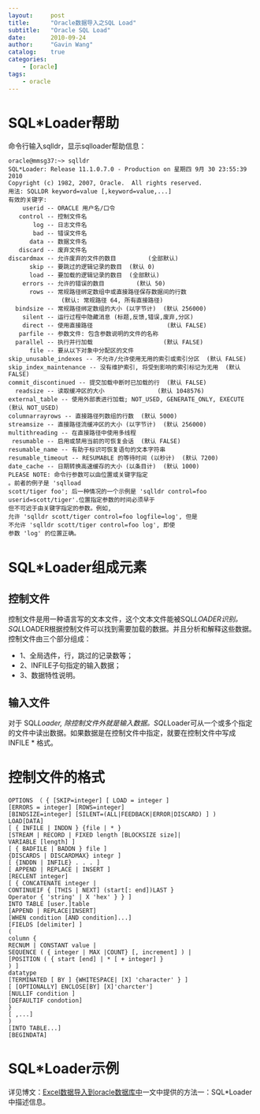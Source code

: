 ```yaml
---
layout:     post
title:      "Oracle数据导入之SQL Load"
subtitle:   "Oracle SQL Load"
date:       2010-09-24
author:     "Gavin Wang"
catalog:    true
categories:
    - [oracle]
tags:
    - oracle
---
```



# SQL*Loader帮助

命令行输入sqlldr，显示sqlloader帮助信息：

```shell
oracle@mmsg37:~> sqlldr 
SQL*Loader: Release 11.1.0.7.0 - Production on 星期四 9月 30 23:55:39 2010
Copyright (c) 1982, 2007, Oracle.  All rights reserved.
用法: SQLLDR keyword=value [,keyword=value,...]
有效的关键字: 
    userid -- ORACLE 用户名/口令        
   control -- 控制文件名                
       log -- 日志文件名                    
       bad -- 错误文件名                   
      data -- 数据文件名                  
   discard -- 废弃文件名
discardmax -- 允许废弃的文件的数目         (全部默认)
      skip -- 要跳过的逻辑记录的数目  (默认 0)
      load -- 要加载的逻辑记录的数目  (全部默认)
    errors -- 允许的错误的数目         (默认 50)
      rows -- 常规路径绑定数组中或直接路径保存数据间的行数
               (默认: 常规路径 64, 所有直接路径)
  bindsize -- 常规路径绑定数组的大小 (以字节计)  (默认 256000)
    silent -- 运行过程中隐藏消息 (标题,反馈,错误,废弃,分区)
    direct -- 使用直接路径                     (默认 FALSE)
   parfile -- 参数文件: 包含参数说明的文件的名称
  parallel -- 执行并行加载                    (默认 FALSE)
      file -- 要从以下对象中分配区的文件     
skip_unusable_indexes -- 不允许/允许使用无用的索引或索引分区  (默认 FALSE)
skip_index_maintenance -- 没有维护索引, 将受到影响的索引标记为无用  (默认 FALSE)
commit_discontinued -- 提交加载中断时已加载的行  (默认 FALSE)
  readsize -- 读取缓冲区的大小               (默认 1048576)
external_table -- 使用外部表进行加载; NOT_USED, GENERATE_ONLY, EXECUTE  (默认 NOT_USED)
columnarrayrows -- 直接路径列数组的行数  (默认 5000)
streamsize -- 直接路径流缓冲区的大小 (以字节计)  (默认 256000)
multithreading -- 在直接路径中使用多线程
 resumable -- 启用或禁用当前的可恢复会话  (默认 FALSE)
resumable_name -- 有助于标识可恢复语句的文本字符串
resumable_timeout -- RESUMABLE 的等待时间 (以秒计)  (默认 7200)
date_cache -- 日期转换高速缓存的大小 (以条目计)  (默认 1000)
PLEASE NOTE: 命令行参数可以由位置或关键字指定
。前者的例子是 'sqlload 
scott/tiger foo'; 后一种情况的一个示例是 'sqlldr control=foo 
userid=scott/tiger'.位置指定参数的时间必须早于
但不可迟于由关键字指定的参数。例如,
允许 'sqlldr scott/tiger control=foo logfile=log', 但是
不允许 'sqlldr scott/tiger control=foo log', 即使
参数 'log' 的位置正确。
```

# SQL*Loader组成元素

## 控制文件

控制文件是用一种语言写的文本文件，这个文本文件能被SQL*LOADER识别。SQL*LOADER根据控制文件可以找到需要加载的数据。并且分析和解释这些数据。控制文件由三个部分组成：

* 1、全局选件，行，跳过的记录数等；
* 2、INFILE子句指定的输入数据；
* 3、数据特性说明。

## 输入文件

对于 SQL*Loader, 除控制文件外就是输入数据。SQL*Loader可从一个或多个指定的文件中读出数据。如果数据是在控制文件中指定，就要在控制文件中写成 INFILE * 格式。

# 控制文件的格式

```shell
OPTIONS （ { [SKIP=integer] [ LOAD = integer ]
[ERRORS = integer] [ROWS=integer]
[BINDSIZE=integer] [SILENT=(ALL|FEEDBACK|ERROR|DISCARD) ] )
LOAD[DATA]
[ { INFILE | INDDN } {file | * }
[STREAM | RECORD | FIXED length [BLOCKSIZE size]|
VARIABLE [length] ]
[ { BADFILE | BADDN } file ]
{DISCARDS | DISCARDMAX} integr ]
[ {INDDN | INFILE} . . . ]
[ APPEND | REPLACE | INSERT ]
[RECLENT integer]
[ { CONCATENATE integer |
CONTINUEIF { [THIS | NEXT] (start[: end])LAST }
Operator { 'string' | X 'hex' } } ]
INTO TABLE [user.]table
[APPEND | REPLACE|INSERT]
[WHEN condition [AND condition]...]
[FIELDS [delimiter] ]
(
column {
RECNUM | CONSTANT value |
SEQUENCE ( { integer | MAX |COUNT} [, increment] ) |
[POSITION ( { start [end] | * [ + integer] }
) ]
datatype
[TERMINATED [ BY ] {WHITESPACE| [X] 'character' } ]
[ [OPTIONALLY] ENCLOSE[BY] [X]'charcter']
[NULLIF condition ]
[DEFAULTIF condotion]
}
[ ,...]
)
[INTO TABLE...]
[BEGINDATA]
```

# SQL*Loader示例

详见博文：[Excel数据导入到oracle数据库中](https://gavin-wang-note.github.io/2010/06/03/import_excel_data_to_oracle/)一文中提供的方法一：SQL*Loader 中描述信息。

